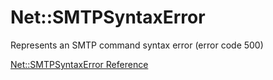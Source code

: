 # Net::SMTPSyntaxError

Represents an SMTP command syntax error (error code 500)

[Net::SMTPSyntaxError Reference](https://ruby-doc.org/stdlib-2.5.0/libdoc/net/smtp/rdoc/Net/SMTPSyntaxError.html)
